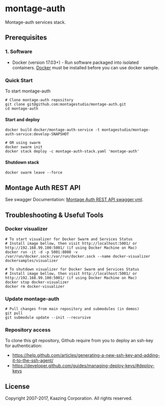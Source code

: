 # montage-auth

Montage-auth services stack.

## Prerequisites

### 1. Software

* Docker (version 17.03+) - Run software packaged into isolated containers.
[Docker](https://www.docker.com/) must be installed before you can use docker sample.

### Quick Start

To start montage-auth

```
# Clone montage-auth repository
git clone git@github.com:montagestudio/montage-auth.git
cd montage-auth
```

#### Start and deploy

```
docker build docker/montage-auth-service -t montagestudio/montage-auth-service:develop-SNAPSHOT

# OR using swarm
docker swarm init
docker stack deploy -c montage-auth-stack.yaml 'montage-auth'
```

#### Shutdown stack

```
docker swarm leave --force
```


## Montage Auth REST API

See swagger Documentation: [Montage Auth REST API swagger.yml](./docker/montage-auth-service/swagger.yml).

## Troubleshooting & Useful Tools

### Docker visualizer 

```
# To start visualizer for Docker Swarm and Services Status 
# Install image bellow, then visit http://localhost:5001/ or http://192.168.99.100:5001/ (if using Docker Machine on Mac)
docker run -it -d -p 5001:8080 -v /var/run/docker.sock:/var/run/docker.sock --name docker-visualizer dockersamples/visualizer

# To shutdown visualizer for Docker Swarm and Services Status 
# Install image bellow, then visit http://localhost:5001/ or http://192.168.99.100:5001/ (if using Docker Machine on Mac)
docker stop docker-visualizer
docker rm docker-visualizer
```

### Update montage-auth

```
# Pull changes from main repository and submodules (in demos)
git pull
git submodule update --init --recursive
```

### Repository access

To clone this git repository, Github require from you to deploy an ssh-key for authentication:
- https://help.github.com/articles/generating-a-new-ssh-key-and-adding-it-to-the-ssh-agent/
- https://developer.github.com/guides/managing-deploy-keys/#deploy-keys

## License

Copyright 2007-2017, Kaazing Corporation. All rights reserved.
